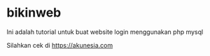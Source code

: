 # bikinweb

Ini adalah tutorial untuk buat website login menggunakan php mysql

Silahkan cek di https://akunesia.com
